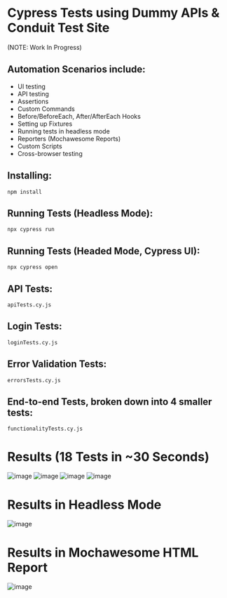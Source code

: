 # Cypress Tests using Dummy APIs & Conduit Test Site 
(NOTE: Work In Progress)

## Automation Scenarios include:
- UI testing
- API testing
- Assertions
- Custom Commands
- Before/BeforeEach, After/AfterEach Hooks
- Setting up Fixtures
- Running tests in headless mode
- Reporters (Mochawesome Reports)
- Custom Scripts
- Cross-browser testing

## Installing:

` npm install `

## Running Tests (Headless Mode):

`npx cypress run`

## Running Tests (Headed Mode, Cypress UI):

`npx cypress open`

## API Tests:

`apiTests.cy.js`

## Login Tests:

`loginTests.cy.js`

## Error Validation Tests:

`errorsTests.cy.js`

## End-to-end Tests, broken down into 4 smaller tests:

`functionalityTests.cy.js`


# Results (18 Tests in ~30 Seconds) 

![image](https://user-images.githubusercontent.com/96100804/228091482-38dbc66e-24b0-4912-98fb-044258445b81.png)
![image](https://user-images.githubusercontent.com/96100804/228091485-b83aafb8-ebac-45bb-9084-b5297f6abc52.png)
![image](https://user-images.githubusercontent.com/96100804/228091491-f1280591-9a6c-468c-9131-9125c2b16613.png)
![image](https://user-images.githubusercontent.com/96100804/228091500-0fa5b7f6-e968-4227-a3f2-e9a3744adbd8.png)


# Results in Headless Mode
![image](https://user-images.githubusercontent.com/96100804/228093832-d6b6185f-720f-44bc-9586-50255b3abb3e.png)

# Results in Mochawesome HTML Report
![image](https://user-images.githubusercontent.com/96100804/228459388-68bc2e55-1812-48a3-a4d5-2142d47f48aa.png)
